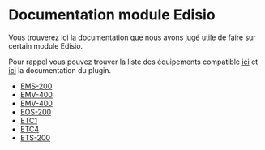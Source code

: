 # Documentation module Edisio

Vous trouverez ici la documentation que nous avons jugé utile de faire sur certain module Edisio.

Pour rappel vous pouvez trouver la liste des équipements compatible [ici](equipement.compatible.md) et [ici](../plugins/automation%20protocol/edisio/) la documentation du plugin.

- [EMS-200](edisio.EMS-200_-_Capteur_de_mouvement.md)
- [EMV-400](edisio.EMV-400_-_Eclairage.md)
- [EMV-400](edisio.EMV-400_-_Volet.md)
- [EOS-200](edisio.EOS-200_-_Capteur_d'ouverture.md)
- [ETC1](edisio.ETC1_-_Télécommande_Smile.md)
- [ETC4](edisio.ETC4_-_Télécommande.md)
- [ETS-200](edisio.ETS-200_-_Capteur_de_température.md)
